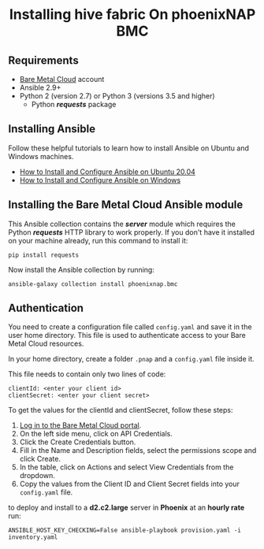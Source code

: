 <h1 align="center">
  Installing hive fabric On phoenixNAP BMC
</h1>

## Requirements

- [Bare Metal Cloud](https://bmc.phoenixnap.com) account
- Ansible 2.9+
- Python 2 (version 2.7) or Python 3 (versions 3.5 and higher)
  - Python **_requests_** package

## Installing Ansible

Follow these helpful tutorials to learn how to install Ansible on Ubuntu and Windows machines.

- [How to Install and Configure Ansible on Ubuntu 20.04](https://phoenixnap.com/kb/install-ansible-ubuntu-20-04)
- [How to Install and Configure Ansible on Windows](https://phoenixnap.com/kb/install-ansible-on-windows)

## Installing the Bare Metal Cloud Ansible module

This Ansible collection contains the **_server_** module which requires the Python **_requests_** HTTP library to work properly. If you don't have it installed on your machine already, run this command to install it:

    pip install requests

Now install the Ansible collection by running:

    ansible-galaxy collection install phoenixnap.bmc

## Authentication

You need to create a configuration file called `config.yaml` and save it in the user home directory. This file is used to authenticate access to your Bare Metal Cloud resources.

In your home directory, create a folder `.pnap` and a `config.yaml` file inside it.

This file needs to contain only two lines of code:

    clientId: <enter your client id>
    clientSecret: <enter your client secret>

To get the values for the clientId and clientSecret, follow these steps:

1. [Log in to the Bare Metal Cloud portal](https://bmc.phoenixnap.com).
2. On the left side menu, click on API Credentials.
3. Click the Create Credentials button.
4. Fill in the Name and Description fields, select the permissions scope and click Create.
5. In the table, click on Actions and select View Credentials from the dropdown.
6. Copy the values from the Client ID and Client Secret fields into your `config.yaml` file.

to deploy and install to a **d2.c2.large** server in **Phoenix** at an **hourly rate** run:

    
    ANSIBLE_HOST_KEY_CHECKING=False ansible-playbook provision.yaml -i inventory.yaml

